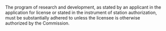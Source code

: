The program of research and development, as stated by an applicant in the application for license or stated in the instrument of station authorization, must be substantially adhered to unless the licensee is otherwise authorized by the Commission.

